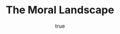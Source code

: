 ---
title: "The Moral Landscape"
bookCover: "/assets/book-covers/the-moral-landscape.jpg"
slug: "the-moral-landscape"
bookAuthor: "Sam Harris"
rating: 10
done: false
amazonLink: ""
author:
  name: Rico Trebeljahr
  picture: "/assets/blog/profile.jpeg"
---